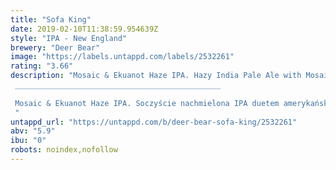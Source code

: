 ```yaml
---
title: "Sofa King"
date: 2019-02-10T11:38:59.954639Z
style: "IPA - New England"
brewery: "Deer Bear"
image: "https://labels.untappd.com/labels/2532261"
rating: "3.66"
description: "Mosaic & Ekuanot Haze IPA. Hazy India Pale Ale with Mosaic & Ekuanot Hops with intense aroma of tangerine, blueberry, papaya, blossoms, melon, lime and orange. Sit down and enjoy! ______________________________________________  Mosaic & Ekuanot Haze IPA. Soczyście nachmielona IPA duetem amerykańskich chmieli  Mosaic & Ekuanot, przywodząca na myśl specyficzne aromaty mandarynki, jagody, papaji, kwiatów , melona, limonki i soczystej pomarańczy. Usiądź wygodnie i zacznij podróż. "
untappd_url: "https://untappd.com/b/deer-bear-sofa-king/2532261"
abv: "5.9"
ibu: "0"
robots: noindex,nofollow
---
```

